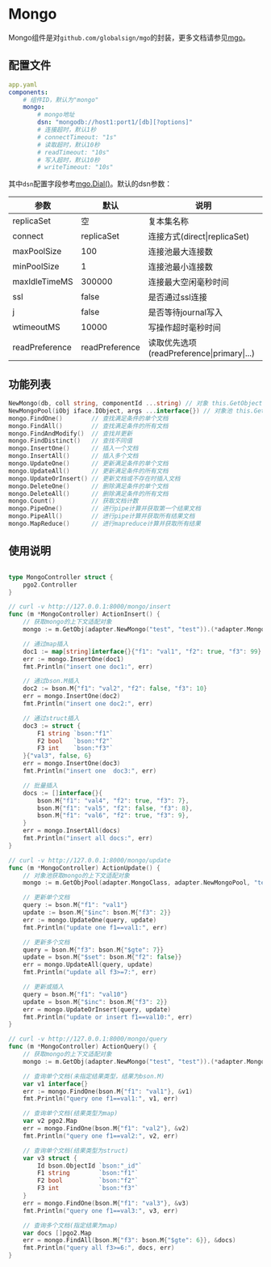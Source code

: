 # Mongo

Mongo组件是对`github.com/globalsign/mgo`的封装，更多文档请参见[mgo](https://github.com/globalsign/mgo)。

## 配置文件

```yaml
app.yaml
components:
    # 组件ID，默认为"mongo"
    mongo:
        # mongo地址
        dsn: "mongodb://host1:port1/[db][?options]"
        # 连接超时，默认1秒
        # connectTimeout: "1s"
        # 读取超时，默认10秒
        # readTimeout: "10s"
        # 写入超时，默认10秒
        # writeTimeout: "10s"
```

其中`dsn`配置字段参考[mgo.Dial()](https://godoc.org/github.com/globalsign/mgo#Dial)。默认的dsn参数：

| 参数           | 默认           | 说明                                       |
| -------------- | -------------- | ------------------------------------------ |
| replicaSet     | 空             | 复本集名称                                 |
| connect        | replicaSet     | 连接方式(direct\|replicaSet)               |
| maxPoolSize    | 100            | 连接池最大连接数                           |
| minPoolSize    | 1              | 连接池最小连接数                           |
| maxIdleTimeMS  | 300000         | 连接最大空闲毫秒时间                       |
| ssl            | false          | 是否通过ssl连接                            |
| j              | false          | 是否等待journal写入                        |
| wtimeoutMS     | 10000          | 写操作超时毫秒时间                         |
| readPreference | readPreference | 读取优先选项(readPreference\|primary\|...) |

## 功能列表

```go
NewMongo(db, coll string, componentId ...string) // 对象 this.GetObject(adapter.NewMongo(db, coll)).(adapter.IMongo)/(*adapter.Mongo)
NewMongoPool(iObj iface.IObject, args ...interface{}) // 对象池 this.GetObjectPool(adapter.MongoClass,adapter.NewMongoPool,db, coll)).(adapter.IMongo)/(*adapter.Mongo)
mongo.FindOne()        // 查找满足条件的单个文档
mongo.FindAll()        // 查找满足条件的所有文档
mongo.FindAndModify()  // 查找并更新
mongo.FindDistinct()   // 查找不同值
mongo.InsertOne()      // 插入一个文档
mongo.InsertAll()      // 插入多个文档
mongo.UpdateOne()      // 更新满足条件的单个文档
mongo.UpdateAll()      // 更新满足条件的所有文档
mongo.UpdateOrInsert() // 更新文档或不存在时插入文档
mongo.DeleteOne()      // 删除满足条件的单个文档
mongo.DeleteAll()      // 删除满足条件的所有文档
mongo.Count()          // 获取文档计数
mongo.PipeOne()        // 进行pipe计算并获取第一个结果文档
mongo.PipeAll()        // 进行pipe计算并获取所有结果文档
mongo.MapReduce()      // 进行mapreduce计算并获取所有结果
```

## 使用说明

```go

type MongoController struct {
    pgo2.Controller
}

// curl -v http://127.0.0.1:8000/mongo/insert
func (m *MongoController) ActionInsert() {
    // 获取mongo的上下文适配对象
    mongo := m.GetObj(adapter.NewMongo("test", "test")).(*adapter.Mongo)

    // 通过map插入
    doc1 := map[string]interface{}{"f1": "val1", "f2": true, "f3": 99}
    err := mongo.InsertOne(doc1)
    fmt.Println("insert one doc1:", err)

    // 通过bson.M插入
    doc2 := bson.M{"f1": "val2", "f2": false, "f3": 10}
    err = mongo.InsertOne(doc2)
    fmt.Println("insert one doc2:", err)

    // 通过struct插入
    doc3 := struct {
        F1 string `bson:"f1"`
        F2 bool   `bson:"f2"`
        F3 int    `bson:"f3"`
    }{"val3", false, 6}
    err = mongo.InsertOne(doc3)
    fmt.Println("insert one  doc3:", err)

    // 批量插入
    docs := []interface{}{
        bson.M{"f1": "val4", "f2": true, "f3": 7},
        bson.M{"f1": "val5", "f2": false, "f3": 8},
        bson.M{"f1": "val6", "f2": true, "f3": 9},
    }
    err = mongo.InsertAll(docs)
    fmt.Println("insert all docs:", err)
}

// curl -v http://127.0.0.1:8000/mongo/update
func (m *MongoController) ActionUpdate() {
    // 对象池获取mongo的上下文适配对象
    mongo := m.GetObjPool(adapter.MongoClass, adapter.NewMongoPool, "test", "test").(*adapter.Mongo)

    // 更新单个文档
    query := bson.M{"f1": "val1"}
    update := bson.M{"$inc": bson.M{"f3": 2}}
    err := mongo.UpdateOne(query, update)
    fmt.Println("update one f1==val1:", err)

    // 更新多个文档
    query = bson.M{"f3": bson.M{"$gte": 7}}
    update = bson.M{"$set": bson.M{"f2": false}}
    err = mongo.UpdateAll(query, update)
    fmt.Println("update all f3>=7:", err)

    // 更新或插入
    query = bson.M{"f1": "val10"}
    update = bson.M{"$inc": bson.M{"f3": 2}}
    err = mongo.UpdateOrInsert(query, update)
    fmt.Println("update or insert f1==val10:", err)
}

// curl -v http://127.0.0.1:8000/mongo/query
func (m *MongoController) ActionQuery() {
    // 获取mongo的上下文适配对象
    mongo := m.GetObj(adapter.NewMongo("test", "test")).(*adapter.Mongo)

    // 查询单个文档(未指定结果类型，结果为bson.M)
    var v1 interface{}
    err := mongo.FindOne(bson.M{"f1": "val1"}, &v1)
    fmt.Println("query one f1==val1:", v1, err)

    // 查询单个文档(结果类型为map)
    var v2 pgo2.Map
    err = mongo.FindOne(bson.M{"f1": "val2"}, &v2)
    fmt.Println("query one f1==val2:", v2, err)

    // 查询单个文档(结果类型为struct)
    var v3 struct {
        Id bson.ObjectId `bson:"_id"`
        F1 string        `bson:"f1"`
        F2 bool          `bson:"f2"`
        F3 int           `bson:"f3"`
    }
    err = mongo.FindOne(bson.M{"f1": "val3"}, &v3)
    fmt.Println("query one f1==val3:", v3, err)

    // 查询多个文档(指定结果为map)
    var docs []pgo2.Map
    err = mongo.FindAll(bson.M{"f3": bson.M{"$gte": 6}}, &docs)
    fmt.Println("query all f3>=6:", docs, err)
}
```

